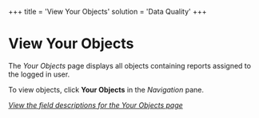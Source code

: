 +++
title = 'View Your Objects'
solution = 'Data Quality'
+++

# View Your Objects

The *Your Objects* page displays all objects containing reports assigned
to the logged in user.

To view objects, click **Your Objects** in the *Navigation* pane.

*[View the field descriptions for the Your Objects
page](../Page_Desc/Your_Objects_H)*
